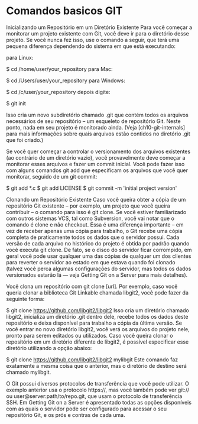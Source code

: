 # Comandos basicos GIT

Inicializando um Repositório em um Diretório Existente
Para você começar a monitorar um projeto existente com Git, você deve ir para o diretório desse projeto. Se você nunca fez isso, use o comando a seguir, que terá uma pequena diferença dependendo do sistema em que está executando:

para Linux:

$ cd /home/user/your_repository
para Mac:

$ cd /Users/user/your_repository
para Windows:

$ cd /c/user/your_repository
depois digite:

$ git init

Isso cria um novo subdiretório chamado .git que contém todos os arquivos necessários de seu repositório – um esqueleto de repositório Git. Neste ponto, nada em seu projeto é monitorado ainda. (Veja [ch10-git-internals] para mais informações sobre quais arquivos estão contidos no diretório .git que foi criado.)

Se você quer começar a controlar o versionamento dos arquivos existentes (ao contrário de um diretório vazio), você provavelmente deve começar a monitorar esses arquivos e fazer um commit inicial. Você pode fazer isso com alguns comandos git add que especificam os arquivos que você quer monitorar, seguido de um git commit:

$ git add *.c
$ git add LICENSE
$ git commit -m 'initial project version'

Clonando um Repositório Existente
Caso você queira obter a cópia de um repositório Git existente – por exemplo, um projeto que você queira contribuir – o comando para isso é git clone. Se você estiver familiarizado com outros sistemas VCS, tal como Subversion, você vai notar que o comando é clone e não checkout. Essa é uma diferença importante – em vez de receber apenas uma cópia para trabalho, o Git recebe uma cópia completa de praticamente todos os dados que o servidor possui. Cada versão de cada arquivo no histórico do projeto é obtida por padrão quando você executa git clone. De fato, se o disco do servidor ficar corrompido, em geral você pode usar qualquer uma das cópias de qualquer um dos clientes para reverter o servidor ao estado em que estava quando foi clonado (talvez você perca algumas configurações do servidor, mas todos os dados versionados estarão lá — veja Getting Git on a Server para mais detalhes).

Você clona um repositório com git clone [url]. Por exemplo, caso você queria clonar a biblioteca Git Linkable chamada libgit2, você pode fazer da seguinte forma:

$ git clone https://github.com/libgit2/libgit2
Isso cria um diretório chamado libgit2, inicializa um diretório .git dentro dele, recebe todos os dados deste repositório e deixa disponível para trabalho a cópia da última versão. Se você entrar no novo diretório libgit2, você verá os arquivos do projeto nele, pronto para serem editados ou utilizados. Caso você queira clonar o repositório em um diretório diferente de libgit2, é possível especificar esse diretório utilizando a opção abaixo:

$ git clone https://github.com/libgit2/libgit2 mylibgit
Este comando faz exatamente a mesma coisa que o anterior, mas o diretório de destino será chamado mylibgit.

O Git possui diversos protocolos de transferência que você pode utilizar. O exemplo anterior usa o protocolo https://, mas você também pode ver git:// ou user@server:path/to/repo.git, que usam o protocolo de transferência SSH. Em Getting Git on a Server é apresentado todas as opções disponíveis com as quais o servidor pode ser configurado para acessar o seu repositório Git, e os prós e contras de cada uma.
